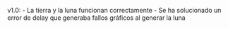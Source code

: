 v1.0:
    - La tierra y la luna funcionan correctamente
    - Se ha solucionado un error de delay que generaba fallos gráficos al generar la luna